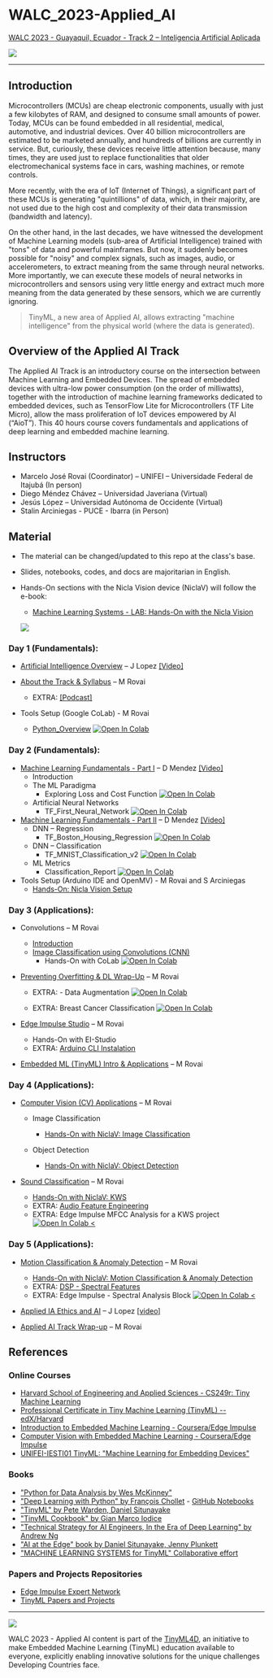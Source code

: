 # WALC_2023-Applied_AI

[WALC 2023 - Guayaquil, Ecuador - Track 2 – Inteligencia Artificial Aplicada](https://eslared.net/walc2023/?page_id=241)

![](./images/track2.png)
<hr>

## Introduction
Microcontrollers (MCUs) are cheap electronic components, usually with just a few kilobytes of RAM, and designed to consume small amounts of power. Today, MCUs can be found embedded in all residential, medical, automotive, and industrial devices. Over 40 billion microcontrollers are estimated to be marketed annually, and hundreds of billions are currently in service. But, curiously, these devices receive little attention because, many times, they are used just to replace functionalities that older electromechanical systems face in cars, washing machines, or remote controls.

More recently, with the era of IoT (Internet of Things), a significant part of these MCUs is generating "quintillions" of data, which, in their majority, are not used due to the high cost and complexity of their data transmission (bandwidth and latency).

On the other hand, in the last decades, we have witnessed the development of Machine Learning models (sub-area of Artificial Intelligence) trained with "tons" of data and powerful mainframes. But now, it suddenly becomes possible for "noisy" and complex signals, such as images, audio, or accelerometers, to extract meaning from the same through neural networks. More importantly, we can execute these models of neural networks in microcontrollers and sensors using very little energy and extract much more meaning from the data generated by these sensors, which we are currently ignoring. 
> TinyML, a new area of Applied AI, allows extracting "machine intelligence" from the physical world (where the data is generated).


## Overview of the Applied AI Track
The Applied AI Track is an introductory course on the intersection between Machine Learning and Embedded Devices. The spread of embedded devices with ultra-low power consumption (on the order of milliwatts), together with the introduction of machine learning frameworks dedicated to embedded devices, such as TensorFlow Lite for Microcontrollers (TF Lite Micro), allow the mass proliferation of IoT devices empowered by AI (“AioT”). This 40 hours course covers fundamentals and applications of deep learning and embedded machine learning. 

## Instructors 

- Marcelo José Rovai (Coordinator)  – UNIFEI – Universidade Federal de Itajubá (In person)
- Diego Méndez Chávez – Universidad Javeriana (Virtual)
- Jesús López – Universidad Autónoma de Occidente (Virtual)
- Stalin Arciniegas - PUCE - Ibarra (in Person)

## Material

- The material can be changed/updated to this repo at the class's base.
- Slides, notebooks, codes, and docs are majoritarian in English. 
- Hands-On sections with the Nicla Vision device (NiclaV) will follow the e-book:

    - [Machine Learning Systems - LAB: Hands-On with the Nicla Vision](https://harvard-edge.github.io/cs249r_book/contents/labs/arduino/nicla_vision/nicla_vision.html)

    ![](images/MLSys_book.jpg)

### Day 1 (Fundamentals):

- [Artificial Intelligence Overview](content/Applied_AI_D1_AI_Overview.pdf) – J Lopez [[Video]](https://youtu.be/ij77-S2XREI)
- [About the Track & Syllabus](content/01_Applied_AI_2023.pdf) – M Rovai 
    - EXTRA: [[Podcast]](https://youtu.be/TB5BUtg0P8I?si=jZW3DCAygQlA8r9D)

- Tools Setup (Google CoLab) - M Rovai
    - [Python_Overview](notebooks/Test_Python.ipynb) [![Open In Colab](https://colab.research.google.com/assets/colab-badge.svg)](http://colab.research.google.com/github/Mjrovai/TinyML4D/blob/main/WALC_2023/notebooks/Test_Python.ipynb) 

### Day 2 (Fundamentals):

- [Machine Learning Fundamentals - Part I](content/Applied_AI_D2_p1.pdf) – D Mendez [[Video]](https://youtu.be/xhwzK5qO6ew)
    - Introduction
    - The ML Paradigma
       - Exploring Loss and Cost Function [![Open In Colab](https://colab.research.google.com/assets/colab-badge.svg)](https://colab.research.google.com/github/Mjrovai/UNIFEI-IESTI01-TinyML-2022.1/blob/main/00_Curse_Folder/1_Fundamentals/Class_05/Exploring_Loss_Cost_Function.ipynb) 
    - Artificial Neural Networks
       - TF_First_Neural_Network [![Open In Colab](https://colab.research.google.com/assets/colab-badge.svg)](https://colab.research.google.com/github/Mjrovai/UNIFEI-IESTI01-TinyML-2022.1/blob/main/00_Curse_Folder/1_Fundamentals/Class_06/TF_First_Neural_Network.ipynb) 
- [Machine Learning Fundamentals - Part II](content/Applied_AI_D2_p2.pdf) – D Mendez [[Video]](https://youtu.be/eGhTuZ_quds)
    - DNN – Regression
      - TF_Boston_Housing_Regression [![Open In Colab](https://colab.research.google.com/assets/colab-badge.svg)](https://colab.research.google.com/github/Mjrovai/UNIFEI-IESTI01-TinyML-2022.1/blob/main/00_Curse_Folder/1_Fundamentals/Class_07/TF_Boston_Housing_Regression.ipynb) 
    - DNN – Classification
      - TF_MNIST_Classification_v2 [![Open In Colab](https://colab.research.google.com/assets/colab-badge.svg)](https://colab.research.google.com/github/Mjrovai/UNIFEI-IESTI01-TinyML-2022.1/blob/main/00_Curse_Folder/1_Fundamentals/Class_09/TF_MNIST_Classification_v2.ipynb) 
    - ML Metrics
        - Classification_Report [![Open In Colab](https://colab.research.google.com/assets/colab-badge.svg)](https://colab.research.google.com/github/Mjrovai/UNIFEI-IESTI01-TinyML-2022.1/blob/main/00_Curse_Folder/1_Fundamentals/Class_09/Classification_Report.ipynb) 
- Tools Setup (Arduino IDE and OpenMV) - M Rovai and S Arciniegas
	- [Hands-On: Nicla Vision Setup](https://mjrovai.github.io/TinyML_Made_Easy_NiclaV_eBook/niclav_sys.html)

### Day 3 (Applications):

- Convolutions – M Rovai
    - [Introduction](content/02_Applied_AI_2023.pdf)
    - [Image Classification using Convolutions (CNN)](content/03_Applied_AI_2023.pdf)
        - Hands-On with CoLab  [![Open In Colab](https://colab.research.google.com/assets/colab-badge.svg)](https://colab.research.google.com/github/Mjrovai/UNIFEI-IESTI01-TinyML-2022.1/blob/main/00_Curse_Folder/1_Fundamentals/Class_11/CNN_Cifar_10.ipynb)
- [Preventing Overfitting & DL Wrap-Up](content/04_Applied_AI_2023.pdf) – M Rovai
    - EXTRA: - Data Augmentation [![Open In Colab](https://colab.research.google.com/assets/colab-badge.svg)](https://colab.research.google.com/github/Mjrovai/UNIFEI-IESTI01-TinyML-2022.1/blob/main/00_Curse_Folder/1_Fundamentals/Class_13/IESTI01_data_augmentation.ipynb) 

    - EXTRA: Breast Cancer Classification [![Open In Colab](https://camo.githubusercontent.com/84f0493939e0c4de4e6dbe113251b4bfb5353e57134ffd9fcab6b8714514d4d1/68747470733a2f2f636f6c61622e72657365617263682e676f6f676c652e636f6d2f6173736574732f636f6c61622d62616467652e737667)](https://colab.research.google.com/github/Mjrovai/UNIFEI-IESTI01-TinyML-2022.1/blob/main/00_Curse_Folder/1_Fundamentals/Class_13/docs/WDBC_Project/Breast_Cancer_Classification.ipynb)

- [Edge Impulse Studio](content/05_Applied_AI_2023.pdf) – M Rovai
    - Hands-On with EI-Studio
    - EXTRA: [Arduino CLI Instalation](arduino-cli-nicla.pdf)
- [Embedded ML (TinyML) Intro & Applications](content/06_Applied_AI_2023.pdf) – M Rovai

### Day 4 (Applications):

- [Computer Vision (CV) Applications](content/07_Applied_AI_2023.pdf) – M Rovai

    - Image Classification
        - [Hands-On with NiclaV: Image Classification](https://mjrovai.github.io/TinyML_Made_Easy_NiclaV_eBook/image_classification.html)    

    - Object Detection
        - [Hands-On with NiclaV: Object Detection](https://mjrovai.github.io/TinyML_Made_Easy_NiclaV_eBook/object_detection_fomo.html)

- [Sound Classification](content/08_Applied_AI_2023.pdf) – M Rovai 
    - [Hands-On with NiclaV: KWS](https://mjrovai.github.io/TinyML_Made_Easy_NiclaV_eBook/kws_nicla.html)
    - EXTRA: [Audio Feature Engineering](https://mjrovai.github.io/TinyML_Made_Easy_NiclaV_eBook/kws_feature_eng.html)
    - EXTRA: Edge Impulse MFCC Analysis for a KWS project [![Open In Colab <](https://colab.research.google.com/assets/colab-badge.svg)](https://colab.research.google.com/github/Mjrovai/Arduino_Nicla_Vision/blob/main/KWS/KWS_MFCC_Analysis.ipynb)

### Day 5 (Applications):

- [Motion Classification & Anomaly Detection](content/09_Applied_AI_2023.pdf) – M Rovai
    - [Hands-On with NiclaV: Motion Classification  & Anomaly Detection](https://mjrovai.github.io/TinyML_Made_Easy_NiclaV_eBook/Motion_Classif_Anomaly_Detect.html)
    - EXTRA: [DSP - Spectral Features](https://mjrovai.github.io/TinyML_Made_Easy_NiclaV_eBook/dsp_spectral_features_block.html)
    - EXTRA: Edge Impulse - Spectral Analysis Block [![Open In Colab <](https://colab.research.google.com/assets/colab-badge.svg)](https://colab.research.google.com/github/Mjrovai/TinyML4D/blob/main/SciTinyM-2023/Edge_Impulse-Spectral_Analysis_Block/Edge_Impulse_Spectral_Analysis_Block_V3.ipynb)

- [Applied IA Ethics and AI](content/Applied_IA_Ethics_and_AI.pdf) – J Lopez [[video]](https://youtu.be/h_TMfzRkMkI?si=1uY4o9fW3rGi3nKL&t=60)
- [Applied AI Track Wrap-up](content/10_Applied_AI_2023.pdf) – M Rovai

## References

### Online Courses

-   [Harvard School of Engineering and Applied Sciences - CS249r: Tiny Machine Learning](https://sites.google.com/g.harvard.edu/tinyml/home)
-   [Professional Certificate in Tiny Machine Learning (TinyML) -- edX/Harvard](https://www.edx.org/professional-certificate/harvardx-tiny-machine-learning)
-   [Introduction to Embedded Machine Learning - Coursera/Edge Impulse](https://www.coursera.org/learn/introduction-to-embedded-machine-learning)
-   [Computer Vision with Embedded Machine Learning - Coursera/Edge Impulse](https://www.coursera.org/learn/computer-vision-with-embedded-machine-learning)
-   [UNIFEI-IESTI01 TinyML: "Machine Learning for Embedding Devices"](https://github.com/Mjrovai/UNIFEI-IESTI01-TinyML-2023.1)

### Books

-   ["Python for Data Analysis by Wes McKinney"](https://wesmckinney.com/book/)
-   ["Deep Learning with Python" by François Chollet](https://www.manning.com/books/deep-learning-with-python) - [GitHub Notebooks](https://github.com/fchollet/deep-learning-with-python-notebooks)
-   ["TinyML" by Pete Warden, Daniel Situnayake](https://www.oreilly.com/library/view/tinyml/9781492052036/)
-   ["TinyML Cookbook" by Gian Marco Iodice](https://github.com/PacktPublishing/TinyML-Cookbook)
-   ["Technical Strategy for AI Engineers, In the Era of Deep Learning" by Andrew Ng](https://github.com/ajaymache/machine-learning-yearning/blob/master/full%20book/machine-learning-yearning.pdf)
-   ["AI at the Edge" book by Daniel Situnayake, Jenny Plunkett](https://www.oreilly.com/library/view/ai-at-the/9781098120191/)
-   ["MACHINE LEARNING SYSTEMS for TinyML" Collaborative effort](https://harvard-edge.github.io/cs249r_book/)

### Papers and Projects Repositories

-   [Edge Impulse Expert Network](https://docs.edgeimpulse.com/experts/)
-   [TinyML Papers and Projects](https://github.com/gigwegbe/tinyml-papers-and-projects)

<hr>


![](images/tinyml4d_logo.jpg)

WALC 2023 - Applied AI content is part of the [TinyML4D](https://tinyml.seas.harvard.edu/4D/AcademicNetwork), an initiative to make Embedded Machine Learning (TinyML) education available to everyone, explicitly enabling innovative solutions for the unique challenges Developing Countries face.  

